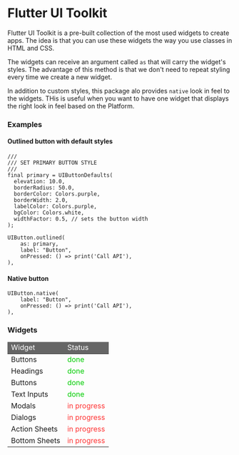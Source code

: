 # Flutter UI Toolkit

Flutter UI Toolkit is a pre-built collection of the most used widgets to create apps.
The idea is that you can use these widgets the way you use classes in HTML and CSS.

The widgets can receive an argument called `as` that will carry the widget's styles.
The advantage of this method is that we don't need to repeat styling every time we create a new widget.

In addition to custom styles, this package alo provides `native` look in feel to the widgets.
THis is useful when you want to have one widget that displays the right look in feel based on the Platform.


### Examples

#### Outlined button with default styles
```
///
/// SET PRIMARY BUTTON STYLE
///
final primary = UIButtonDefaults(
  elevation: 10.0,
  borderRadius: 50.0,
  borderColor: Colors.purple,
  borderWidth: 2.0,
  labelColor: Colors.purple,
  bgColor: Colors.white,
  widthFactor: 0.5, // sets the button width
);

UIButton.outlined(
    as: primary,
    label: "Button",
    onPressed: () => print('Call API'),
),

```
#### Native button
```
UIButton.native(
    label: "Button",
    onPressed: () => print('Call API'),
),

```

### Widgets

<table>
    <thead style="background-color: #666; color: #fff;">
        <tr>
            <td>Widget</td>
            <td>Status</td>
        </tr>
    </thead>
    <tbody>
        <tr>
            <td>Buttons</td>
            <td style="color: #0c0;"><span style="color: #0c0;"> done</span></td>
        </tr>
        <tr>
            <td>Headings</td>
            <td style="color: #0c0;">done</td>
        </tr>
        <tr>
            <td>Buttons</td>
            <td style="color: #0c0;">done</td>
        </tr>
        <tr>
            <td>Text Inputs</td>
            <td style="color: #0c0;">done</td>
        </tr>
        <tr>
            <td>Modals</td>
            <td style="color: #ff3434;">in progress</td>
        </tr>
       <tr>
            <td>Dialogs</td>
            <td style="color: #ff3434;">in progress</td>
        </tr>
        <tr>
            <td>Action Sheets</td>
            <td style="color: #ff3434;">in progress</td>
        </tr>
        <tr>
            <td>Bottom Sheets</td>
            <td style="color: #ff3434;">in progress</td>
        </tr>
    </tbody>
</table>


